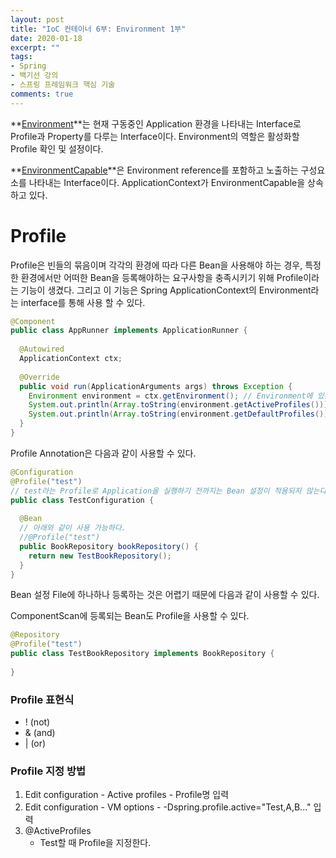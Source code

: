 ```yaml
---
layout: post
title: "IoC 컨테이너 6부: Environment 1부"
date: 2020-01-18
excerpt: ""
tags: 
- Spring
- 백기선 강의
- 스프링 프레임워크 핵심 기술
comments: true
---
```


**[Environment](https://docs.spring.io/spring-framework/docs/current/javadoc-api/org/springframework/core/env/Environment.html)**는 현재 구동중인 Application 환경을 나타내는 Interface로 Profile과 Property를 다루는 Interface이다.
Environment의 역할은 활성화할 Profile 확인 및 설정이다.


**[EnvironmentCapable](https://docs.spring.io/spring-framework/docs/current/javadoc-api/org/springframework/core/env/EnvironmentCapable.html)**은 Environment reference를 포함하고 노출하는 구성요소를 나타내는 Interface이다.
ApplicationContext가 EnvironmentCapable을 상속하고 있다.



# Profile

Profile은 빈들의 묶음이며 각각의 환경에 따라 다른 Bean을 사용해야 하는 경우, 특정한 환경에서만 어떠한 Bean을 등록해야하는 요구사항을 충족시키기 위해 Profile이라는 기능이 생겼다. 그리고 이 기능은 Spring ApplicationContext의 Environment라는 interface를 통해 사용 할 수 있다.



```java
@Component
public class AppRunner implements ApplicationRunner {
  
  @Autowired
  ApplicationContext ctx;
  
  @Override
  public void run(ApplicationArguments args) throws Exception {
    Environment environment = ctx.getEnvironment(); // Environment에 있는 Method
    System.out.println(Array.toString(environment.getActiveProfiles()));
    System.out.println(Array.toString(environment.getDefaultProfiles()));
  }
}
```



Profile Annotation은 다음과 같이 사용할 수 있다.

```java
@Configuration
@Profile("test")
// test라는 Profile로 Application을 실행하기 전까지는 Bean 설정이 적용되지 않는다.
public class TestConfiguration {
  
  @Bean
  // 아래와 같이 사용 가능하다.
  //@Profile("test")
  public BookRepository bookRepository() {
    return new TestBookRepository();
  }
}
```



Bean 설정 File에 하나하나 등록하는 것은 어렵기 때문에 다음과 같이 사용할 수 있다.

ComponentScan에 등록되는 Bean도 Profile을 사용할 수 있다.

```java
@Repository
@Profile("test")
public class TestBookRepository implements BookRepository {
  
}
```



### Profile 표현식
* ! (not)
* & (and)
* \| (or)



### Profile 지정 방법

1. Edit configuration - Active profiles - Profile명 입력
2. Edit configuration - VM options - -Dspring.profile.active="Test,A,B..." 입력
3. @ActiveProfiles
   - Test할 때 Profile을 지정한다.

